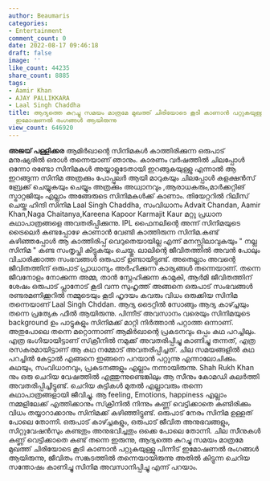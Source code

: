 ```yaml
---
author: Beaumaris
categories:
- Entertainment
comment_count: 0
date: 2022-08-17 09:46:18
draft: false
image: ''
like_count: 44235
share_count: 8885
tags:
- Aamir Khan
- AJAY PALLIKKARA
- Laal Singh Chaddha
title: ആദ്യത്തെ കുറച്ചു സമയം മാത്രമേ മുഖത്ത് ചിരിയോടെ കൂടി കാണാൻ പറ്റുകയുള്ളു പിന്നീട്
  ഇമോഷണൽ രംഗങ്ങൾ ആയിരുന്നു
view_count: 646920
---
```


**അജയ് പള്ളിക്കര** ആമിർഖാന്റെ സിനിമകൾ കാത്തിരിക്കുന്ന ഒരുപാട് മനുഷ്യരിൽ ഒരാൾ തന്നെയാണ് ഞാനും. കാരണം വർഷത്തിൽ ചിലപ്പോൾ ഒന്നോ രണ്ടോ സിനിമകൾ അയ്യാളുടേതായി ഇറങ്ങുകയുള്ളു എന്നാൽ ആ ഇറങ്ങുന്ന സിനിമ അത്രക്കും പോപ്പുലർ ആയി മാറുകയും ചിലപ്പോൾ കളക്ഷൻസ് ബ്രേക്ക് ചെയ്യുകയും ചെയ്യും അത്രക്കും അധ്വാനവും ,ആരാധകരും,മാർക്കറ്റിങ് സ്ട്രാറ്റജിയും എല്ലാം അങ്ങേരുടെ സിനിമകൾക്ക് കാണാം. തിയേറ്ററിൽ റിലീസ് ചെയ്ത ഹിന്ദി സിനിമ Laal Singh Chaddha, സംവിധാനം Advait Chandan, Aamir Khan,Naga Chaitanya,Kareena Kapoor Karmajit Kaur മറ്റു പ്രധാന കഥാപാത്രങ്ങളെ അവതരിപ്പിക്കുന്നു. IPL ഫൈനലിന്റെ അന്ന് സിനിമയുടെ ട്രൈലെർ കണ്ടപ്പോഴേ കാണാൻ വേണ്ടി കാത്തിരുന്ന സിനിമ.കണ്ട് കഴിഞ്ഞപ്പോൾ ആ കാത്തിരിപ്പ് വെറുതെയായില്ല എന്ന് മനസ്സിലാവുകയും " നല്ല സിനിമ " കണ്ട സംതൃപ്തി കിട്ടുകയും ചെയ്തു. ലാലിന്റെ ജീവിതത്തിൽ അവൻ പോലും വിചാരിക്കാത്ത സംഭവങ്ങൾ ഒരുപാട് ഉണ്ടായിട്ടുണ്ട്. അതെല്ലാം അവന്റെ ജീവിതത്തിന് ഒരുപാട് പ്രാധാന്യം അർഹിക്കുന്ന കാര്യങ്ങൾ തന്നെയാണ്. തന്നെ ജീവനോളം നോക്കുന്ന അമ്മ, താൻ സ്നേഹിക്കുന്ന കാമുകി, ആർമി ജീവിതത്തിന് ശേഷം ഒരുപാട് പ്ലാനോട്‌ കൂടി വന്ന സുഹൃത്ത് അങ്ങനെ ഒരുപാട് സംഭവങ്ങൾ രണ്ടരമണിക്കൂറിൽ നമ്മുടെയും കൂടി ഹൃദയം കവരും വിധം ഒരുക്കിയ സിനിമ തന്നെയാണ് Laal Singh Chddan. ആദ്യ ടൈറ്റിൽ സോങ്ങും ആദ്യ കാഴ്ച്ചയും തന്നെ പ്രത്യേക ഫീൽ ആയിരുന്നു. പിന്നീട് അവസാനം വരെയും സിനിമയുടെ background ഉം പാട്ടുകളും സിനിമക്ക് മാറ്റി നിർത്താൻ പറ്റാത്ത ഒന്നാണ്. അതുപോലെ തന്നെ മറ്റൊന്നാണ് ആമിർഖാന്റെ പ്രകടനവും ഒപ്പം കഥ പറച്ചിലും. എത്ര ഭംഗിയായിട്ടാണ് സ്‌ക്രീനിൽ നമുക്ക് അവതരിപ്പിച്ചു കാണിച്ചു തന്നത്, എത്ര രസകരമായിട്ടാണ് ആ കഥ നമ്മോട് അവതരിപ്പിച്ചത്. ചില സമയങ്ങളിൽ കഥ പറച്ചിൽ കേട്ടാൽ എങ്ങനെ ഇങ്ങനെ പറയാൻ പറ്റുന്നു എന്നാലോചിക്കും. കഥയും, സംവിധാനവും, പ്രകടനങ്ങളും എല്ലാം നന്നായിരുന്നു. Shah Rukh Khan നും ഒരു ചെറിയ വേഷത്തിൽ എത്തുന്നുണ്ടെങ്കിലും ആ സീനും കോമഡി കലർത്തി അവതരിപ്പിച്ചിട്ടുണ്ട്. ചെറിയ കുട്ടികൾ മുതൽ എല്ലാവരും തന്നെ കഥാപാത്രങ്ങളായി ജീവിച്ചു. ആ feeling, Emotions, happiness എല്ലാം നമ്മളിലേക്ക് എത്തിക്കാനും സ്‌ക്രീനിൽ നിന്നും കണ്ണ് വെട്ടിക്കാതെ കണ്ടിരിക്കും വിധം തയ്യാറാക്കാനും സിനിമക്ക് കഴിഞ്ഞിട്ടുണ്ട്. ഒരുപാട് നേരം സിനിമ ഉള്ളത് പോലെ തോന്നി. ഒരുപാട് കാഴ്ച്ചകളും, ഒരുപാട് ജീവിത അനുഭവങ്ങളും, സിറ്റുവേഷൻസും കണ്ടതും അനുഭവിച്ചതും ഒക്കെ പോലെ തോന്നി. ചില സീനുകൾ കണ്ണ് വെട്ടിക്കാതെ കണ്ട് തന്നെ ഇരുന്നു, ആദ്യത്തെ കുറച്ചു സമയം മാത്രമേ മുഖത്ത് ചിരിയോടെ കൂടി കാണാൻ പറ്റുകയുള്ളു പിന്നീട് ഇമോഷണൽ രംഗങ്ങൾ ആയിരുന്നു, ജീവിതം സങ്കടത്തിൽ തന്നെയായിരുന്നു അതിൽ കിട്ടുന്ന ചെറിയ സന്തോഷം കാണിച്ചു സിനിമ അവസാനിപ്പിച്ചു എന്ന് പറയാം. &nbsp;